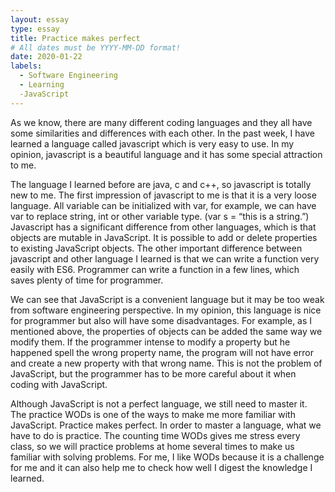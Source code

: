 ```yaml
---
layout: essay
type: essay
title: Practice makes perfect
# All dates must be YYYY-MM-DD format!
date: 2020-01-22
labels:
  - Software Engineering
  - Learning
  -JavaScript
---
```


As we know, there are many different coding languages and they all have some similarities and differences with each other. In the past week, I have learned a language called javascript which is very easy to use. In my opinion, javascript is a beautiful language and it has some special attraction to me. 

The language I learned before are java, c and c++, so javascript is totally new to me. The first impression of javascript to me is that it is a very loose language. All variable can be initialized with var, for example, we can have var to replace string, int or other variable type. (var s = “this is a string.”) Javascript has a significant difference from other languages, which is that objects are mutable in JavaScript. It is possible to add or delete properties to existing JavaScript objects. The other important difference between javascript and other language I learned is that we can write a function very easily with ES6. Programmer can write a function in a few lines, which saves plenty of time for programmer.

We can see that JavaScript is a convenient language but it may be too weak from software engineering perspective.  In my opinion, this language is nice for programmer but also will have some disadvantages. For example, as I mentioned above, the properties of objects can be added the same way we modify them. If the programmer intense to modify a property but he happened spell the wrong property name, the program will not have error and create a new property with that wrong name. This is not the problem of JavaScript, but the programmer has to be more careful about it when coding with JavaScript.

Although JavaScript is not a perfect language, we still need to master it. The practice WODs is one of the ways to make me more familiar with JavaScript. Practice makes perfect. In order to master a language, what we have to do is practice. The counting time WODs gives me stress every class, so we will practice problems at home several times to make us familiar with solving problems. For me, I like WODs because it is a challenge for me and it can also help me to check how well I digest the knowledge I learned. 

